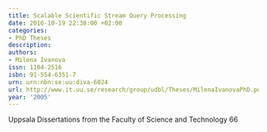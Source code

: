 ```yaml
---
title: Scalable Scientific Stream Query Processing
date: 2016-10-19 22:38:00 +02:00
categories:
- PhD Theses
description: 
authors:
- Milena Ivanova
issn: 1104-2516
isbn: 91-554-6351-7
urn: urn:nbn:se:uu:diva-6024
url: http://www.it.uu.se/research/group/udbl/Theses/MilenaIvanovaPhD.pdf
year: '2005'
---
```


Uppsala Dissertations from the Faculty of Science and Technology 66
